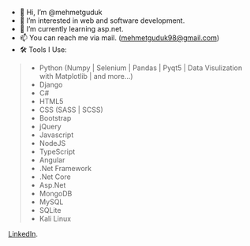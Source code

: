 - 👋 Hi, I’m @mehmetguduk
- 👀 I’m interested in web and software development.
- 🌱 I’m currently learning asp.net.
- 📫 You can reach me via mail. (mehmetguduk98@gmail.com)
- 🛠️ Tools I Use:
>- Python (Numpy | Selenium | Pandas | Pyqt5 | Data Visulization with Matplotlib | and more...)
>- Django
>- C#
>- HTML5
>- CSS (SASS | SCSS)
>- Bootstrap
>- jQuery
>- Javascript
>- NodeJS
>- TypeScript
>- Angular
>- .Net Framework
>- .Net Core
>- Asp.Net
>- MongoDB
>- MySQL
>- SQLite
>- Kali Linux

[LinkedIn](https://www.linkedin.com/in/mehmetguduk/).


<!---
mehmetguduk/mehmetguduk is a ✨ special ✨ repository because its `README.md` (this file) appears on your GitHub profile.
You can click the Preview link to take a look at your changes.
--->
